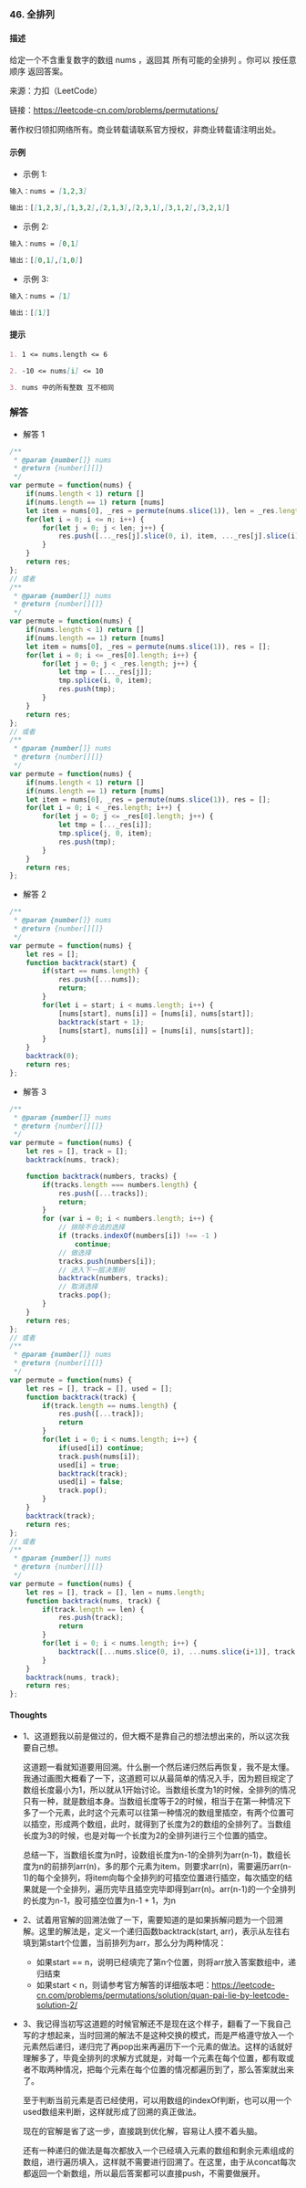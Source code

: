 ### 46. 全排列

#### 描述

给定一个不含重复数字的数组 nums ，返回其 所有可能的全排列 。你可以 按任意顺序 返回答案。

来源：力扣（LeetCode）

链接：https://leetcode-cn.com/problems/permutations/

著作权归领扣网络所有。商业转载请联系官方授权，非商业转载请注明出处。

#### 示例

+ 示例 1:
```md
输入：nums = [1,2,3]

输出：[[1,2,3],[1,3,2],[2,1,3],[2,3,1],[3,1,2],[3,2,1]]
```
+ 示例 2:
```md
输入：nums = [0,1]

输出：[[0,1],[1,0]]
```
+ 示例 3:
```md
输入：nums = [1]

输出：[[1]]
```


#### 提示
```md
1. 1 <= nums.length <= 6

2. -10 <= nums[i] <= 10

3. nums 中的所有整数 互不相同
```

### 解答

+ 解答 1
```js
/**
 * @param {number[]} nums
 * @return {number[][]}
 */
var permute = function(nums) {
    if(nums.length < 1) return []
    if(nums.length == 1) return [nums]
    let item = nums[0], _res = permute(nums.slice(1)), len = _res.length, n = _res[0].length, res = [];
    for(let i = 0; i <= n; i++) {
        for(let j = 0; j < len; j++) {
            res.push([..._res[j].slice(0, i), item, ..._res[j].slice(i)]);
        }
    }
    return res;
};
// 或者
/**
 * @param {number[]} nums
 * @return {number[][]}
 */
var permute = function(nums) {
    if(nums.length < 1) return []
    if(nums.length == 1) return [nums]
    let item = nums[0], _res = permute(nums.slice(1)), res = [];
    for(let i = 0; i <= _res[0].length; i++) {
        for(let j = 0; j < _res.length; j++) {
            let tmp = [..._res[j]];
            tmp.splice(i, 0, item);
            res.push(tmp);
        }
    }
    return res;
};
// 或者
/**
 * @param {number[]} nums
 * @return {number[][]}
 */
var permute = function(nums) {
    if(nums.length < 1) return []
    if(nums.length == 1) return [nums]
    let item = nums[0], _res = permute(nums.slice(1)), res = [];
    for(let i = 0; i < _res.length; i++) {
        for(let j = 0; j <= _res[0].length; j++) {
            let tmp = [..._res[i]];
            tmp.splice(j, 0, item);
            res.push(tmp);
        }
    }
    return res;
};
```

+ 解答 2
```js
/**
 * @param {number[]} nums
 * @return {number[][]}
 */
var permute = function(nums) {
    let res = [];
    function backtrack(start) {
        if(start == nums.length) {
            res.push([...nums]);
            return;
        }
        for(let i = start; i < nums.length; i++) {
            [nums[start], nums[i]] = [nums[i], nums[start]];
            backtrack(start + 1);
            [nums[start], nums[i]] = [nums[i], nums[start]];
        }
    }
    backtrack(0);
    return res;
};
```

+ 解答 3
```js
/**
 * @param {number[]} nums
 * @return {number[][]}
 */
var permute = function(nums) {
    let res = [], track = [];
    backtrack(nums, track);

    function backtrack(numbers, tracks) {
        if(tracks.length === numbers.length) {
            res.push([...tracks]);
            return;
        }
        for (var i = 0; i < numbers.length; i++) {
            // 排除不合法的选择
            if (tracks.indexOf(numbers[i]) !== -1 )
                continue;
            // 做选择
            tracks.push(numbers[i]);
            // 进入下一层决策树
            backtrack(numbers, tracks);
            // 取消选择
            tracks.pop();
        }
    }
    return res;
};
// 或者
/**
 * @param {number[]} nums
 * @return {number[][]}
 */
var permute = function(nums) {
    let res = [], track = [], used = [];
    function backtrack(track) {
        if(track.length == nums.length) {
            res.push([...track]);
            return
        }
        for(let i = 0; i < nums.length; i++) {
            if(used[i]) continue;
            track.push(nums[i]);
            used[i] = true;
            backtrack(track);
            used[i] = false;
            track.pop();
        }
    }
    backtrack(track);
    return res;
};
// 或者
/**
 * @param {number[]} nums
 * @return {number[][]}
 */
var permute = function(nums) {
    let res = [], track = [], len = nums.length;
    function backtrack(nums, track) {
        if(track.length == len) {
            res.push(track);
            return
        }
        for(let i = 0; i < nums.length; i++) {
            backtrack([...nums.slice(0, i), ...nums.slice(i+1)], track.concat(nums[i]));
        }
    }
    backtrack(nums, track);
    return res;
};
```


#### Thoughts

+ 1、这道题我以前是做过的，但大概不是靠自己的想法想出来的，所以这次我要自己想。
  
  这道题一看就知道要用回溯。什么删一个然后递归然后再恢复，我不是太懂。我通过画图大概看了一下，这道题可以从最简单的情况入手，因为题目规定了数组长度最小为1，所以就从1开始讨论。当数组长度为1的时候，全排列的情况只有一种，就是数组本身。当数组长度等于2的时候，相当于在第一种情况下多了一个元素，此时这个元素可以往第一种情况的数组里插空，有两个位置可以插空，形成两个数组，此时，就得到了长度为2的数组的全排列了。当数组长度为3的时候，也是对每一个长度为2的全排列进行三个位置的插空。

  总结一下，当数组长度为n时，设数组长度为n-1的全排列为arr(n-1)，数组长度为n的前排列arr(n)，多的那个元素为item，则要求arr(n)，需要遍历arr(n-1)的每个全排列，将item向每个全排列的可插空位置进行插空，每次插空的结果就是一个全排列，遍历完毕且插空完毕即得到arr(n)。arr(n-1)的一个全排列的长度为n-1，股可插空位置为n-1 + 1，为n

+ 2、试着用官解的回溯法做了一下，需要知道的是如果拆解问题为一个回溯解。这里的解法是，定义一个递归函数backtrack(start, arr)，表示从左往右填到第start个位置，当前排列为arr，那么分为两种情况：
  
  + 如果start == n，说明已经填完了第n个位置，则将arr放入答案数组中，递归结束
  + 如果start < n，则请参考官方解答的详细版本吧：https://leetcode-cn.com/problems/permutations/solution/quan-pai-lie-by-leetcode-solution-2/

+ 3、我记得当初写这道题的时候官解还不是现在这个样子，翻看了一下我自己写的才想起来，当时回溯的解法不是这种交换的模式，而是严格遵守放入一个元素然后递归，递归完了再pop出来再遍历下一个元素的做法。这样的话就好理解多了，毕竟全排列的求解方式就是，对每一个元素在每个位置，都有取或者不取两种情况，把每个元素在每个位置的情况都遍历到了，那么答案就出来了。
  
  至于判断当前元素是否已经使用，可以用数组的indexOf判断，也可以用一个used数组来判断，这样就形成了回溯的真正做法。

  现在的官解是省了这一步，直接跳到优化解，容易让人摸不着头脑。

  还有一种递归的做法是每次都放入一个已经填入元素的数组和剩余元素组成的数组，进行遍历填入，这样就不需要进行回溯了。在这里，由于从concat每次都返回一个新数组，所以最后答案都可以直接push，不需要做展开。
